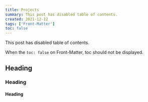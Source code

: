 ```yaml
---
title: Projects
summary: This post has disabled table of contents.
created: 2021-12-12
tags: ['Front-Matter']
toc: false
---
```


This post has disabled table of contents.

When the `toc: false` on Front-Matter, toc should not be displayed.

## Heading

### Heading

#### Heading
